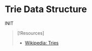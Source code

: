 # Trie Data Structure
INIT

> [!Resources]
> - [Wikipedia: Tries](https://en.wikipedia.org/wiki/Trie)
